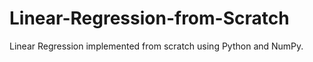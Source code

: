 # Linear-Regression-from-Scratch
Linear Regression implemented from scratch using Python and NumPy.
